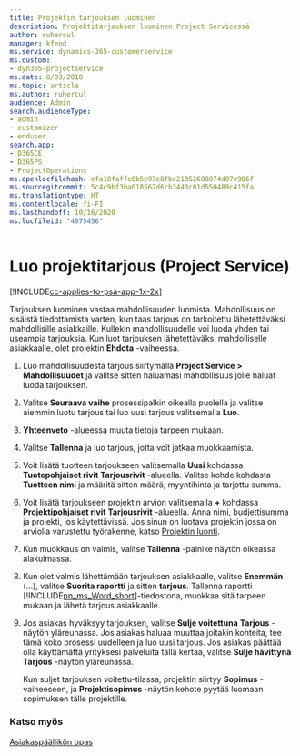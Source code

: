 ```yaml
---
title: Projektin tarjouksen luominen
description: Projektitarjouksen luominen Project Servicessä
author: ruhercul
manager: kfend
ms.service: dynamics-365-customerservice
ms.custom:
- dyn365-projectservice
ms.date: 8/03/2018
ms.topic: article
ms.author: ruhercul
audience: Admin
search.audienceType:
- admin
- customizer
- enduser
search.app:
- D365CE
- D365PS
- ProjectOperations
ms.openlocfilehash: efa18faffc6b5e97e8fbc21352688874d07e906f
ms.sourcegitcommit: 5c4c9bf3ba018562d6cb3443c01d550489c415fa
ms.translationtype: HT
ms.contentlocale: fi-FI
ms.lasthandoff: 10/16/2020
ms.locfileid: "4075456"
---
```

# <a name="create-a-project-quote-project-service"></a>Luo projektitarjous (Project Service)

[!INCLUDE[cc-applies-to-psa-app-1x-2x](../includes/cc-applies-to-psa-app-1x-2x.md)]

Tarjouksen luominen vastaa mahdollisuuden luomista. Mahdollisuus on sisäistä tiedottamista varten, kun taas tarjous on tarkoitettu lähetettäväksi mahdollisille asiakkaille. Kullekin mahdollisuudelle voi luoda yhden tai useampia tarjouksia. Kun luot tarjouksen lähetettäväksi mahdolliselle asiakkaalle, olet projektin **Ehdota** -vaiheessa.  
  
1. Luo mahdollisuudesta tarjous siirtymällä **Project Service > Mahdollisuudet** ja valitse sitten haluamasi mahdollisuus jolle haluat luoda tarjouksen.  
  
2. Valitse **Seuraava vaihe** prosessipalkin oikealla puolella ja valitse aiemmin luotu tarjous tai luo uusi tarjous valitsemalla **Luo**.  
  
3. **Yhteenveto** -alueessa muuta tietoja tarpeen mukaan.  
  
4. Valitse **Tallenna** ja luo tarjous, jotta voit jatkaa muokkaamista.  
  
5. Voit lisätä tuotteen tarjoukseen valitsemalla **Uusi** kohdassa **Tuotepohjaiset rivit** **Tarjousrivit** -alueella. Valitse kohde kohdasta **Tuotteen nimi** ja määritä sitten määrä, myyntihinta ja tarjottu summa.  
  
6. Voit lisätä tarjoukseen projektin arvion valitsemalla **+** kohdassa **Projektipohjaiset rivit** **Tarjousrivit** -alueella. Anna nimi, budjettisumma ja projekti, jos käytettävissä. Jos sinun on luotava projektin jossa on arviolla varustettu työrakenne, katso [Projektin luonti](../psa/create-project.md).  
  
7. Kun muokkaus on valmis, valitse **Tallenna** -painike näytön oikeassa alakulmassa.  
  
8. Kun olet valmis lähettämään tarjouksen asiakkaalle, valitse **Enemmän** (...), valitse **Suorita raportti** ja sitten **tarjous**. Tallenna raportti [!INCLUDE[pn_ms_Word_short](../includes/pn-ms-word-short.md)]-tiedostona, muokkaa sitä tarpeen mukaan ja lähetä tarjous asiakkaalle.  
  
9. Jos asiakas hyväksyy tarjouksen, valitse **Sulje voitettuna** **Tarjous** -näytön yläreunassa. Jos asiakas haluaa muuttaa joitakin kohteita, tee tämä koko prosessi uudelleen ja luo uusi tarjous. Jos asiakas päättää olla käyttämättä yrityksesi palveluita tällä kertaa, valitse **Sulje hävittynä** **Tarjous** -näytön yläreunassa.  
  
   Kun suljet tarjouksen voitettu-tilassa, projektin siirtyy **Sopimus** -vaiheeseen, ja **Projektisopimus** -näytön kehote pyytää luomaan sopimuksen tälle projektille.  
  
### <a name="see-also"></a>Katso myös  
 [Asiakaspäällikön opas](../psa/account-manager-guide.md)
